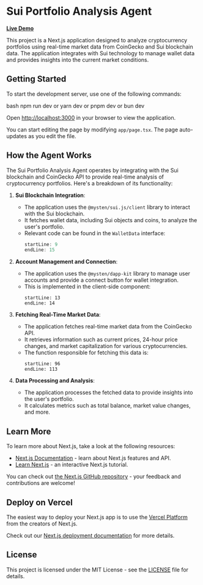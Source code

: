 # Sui Portfolio Analysis Agent

**[Live Demo](https://sui-portfolio-analysis-agent.vercel.app/)**

This project is a Next.js application designed to analyze cryptocurrency portfolios using real-time market data from CoinGecko and Sui blockchain data. The application integrates with Sui technology to manage wallet data and provides insights into the current market conditions.

## Getting Started

To start the development server, use one of the following commands:

bash
npm run dev
or
yarn dev
or
pnpm dev
or
bun dev

Open [http://localhost:3000](http://localhost:3000) in your browser to view the application.

You can start editing the page by modifying `app/page.tsx`. The page auto-updates as you edit the file.

## How the Agent Works

The Sui Portfolio Analysis Agent operates by integrating with the Sui blockchain and CoinGecko API to provide real-time analysis of cryptocurrency portfolios. Here's a breakdown of its functionality:

1. **Sui Blockchain Integration**:

   - The application uses the `@mysten/sui.js/client` library to interact with the Sui blockchain.
   - It fetches wallet data, including Sui objects and coins, to analyze the user's portfolio.
   - Relevant code can be found in the `WalletData` interface:
     ```typescript:src/types/chat.ts
     startLine: 9
     endLine: 15
     ```

2. **Account Management and Connection**:

   - The application uses the `@mysten/dapp-kit` library to manage user accounts and provide a connect button for wallet integration.
   - This is implemented in the client-side component:
     ```typescript:src/components/chat.tsx
     startLine: 13
     endLine: 14
     ```

3. **Fetching Real-Time Market Data**:

   - The application fetches real-time market data from the CoinGecko API.
   - It retrieves information such as current prices, 24-hour price changes, and market capitalization for various cryptocurrencies.
   - The function responsible for fetching this data is:
     ```typescript:src/components/chat.tsx
     startLine: 96
     endLine: 113
     ```

4. **Data Processing and Analysis**:
   - The application processes the fetched data to provide insights into the user's portfolio.
   - It calculates metrics such as total balance, market value changes, and more.

## Learn More

To learn more about Next.js, take a look at the following resources:

- [Next.js Documentation](https://nextjs.org/docs) - learn about Next.js features and API.
- [Learn Next.js](https://nextjs.org/learn) - an interactive Next.js tutorial.

You can check out [the Next.js GitHub repository](https://github.com/vercel/next.js) - your feedback and contributions are welcome!

## Deploy on Vercel

The easiest way to deploy your Next.js app is to use the [Vercel Platform](https://vercel.com/new?utm_medium=default-template&filter=next.js&utm_source=create-next-app&utm_campaign=create-next-app-readme) from the creators of Next.js.

Check out our [Next.js deployment documentation](https://nextjs.org/docs/app/building-your-application/deploying) for more details.

## License

This project is licensed under the MIT License - see the [LICENSE](LICENSE) file for details.
